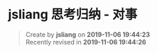 jsliang 思考归纳 - 对事
===

> Create by **jsliang** on **2019-11-06 19:44:23**  
> Recently revised in **2019-11-06 19:44:26**

